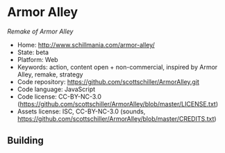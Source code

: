 # Armor Alley

_Remake of Armor Alley_

- Home: http://www.schillmania.com/armor-alley/
- State: beta
- Platform: Web
- Keywords: action, content open + non-commercial, inspired by Armor Alley, remake, strategy
- Code repository: https://github.com/scottschiller/ArmorAlley.git
- Code language: JavaScript
- Code license: CC-BY-NC-3.0 (https://github.com/scottschiller/ArmorAlley/blob/master/LICENSE.txt)
- Assets license: ISC, CC-BY-NC-3.0 (sounds, https://github.com/scottschiller/ArmorAlley/blob/master/CREDITS.txt)

## Building
